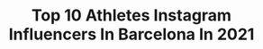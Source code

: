 ---
title: Top 10 Athletes Instagram Influencers In Barcelona In 2021
description: >-
  Find top athletes Instagram influencers in Barcelona in 2021. Most popular hashtags: #athlete #training #motivation #workout.
platform: Instagram
hits: 24
text_top: Identify the most popular Instagram profiles on inBeat.
text_bottom: Our platform aggregates 24 Instagram influencers like this in Barcelona, Spain for you to connect with.
profiles:
  - username: "yulimarrojas45"
    fullname: >-
      Yulimar Rojas🌈
    bio: >-
      💠 Athletics Venezuela 🇻🇪 💠 FC Barcelona Athlete 🤝 💠 Olympic Games Río 2016 🥈 💠 World Champion 🥇🥇🥇🥇 ▪️NIKE 👖👚👟 ▪️ @teamrojas45
    location: "Spain"
    followers: 260946
    engagement: 697
    commentsToLikes: 0.031821
    id: ck5hndjprnlif0i11b048mo1o
    verified: true
    hashtags: "#diamondleague, #nikezoomx, #nikerunning, #herculisebs"
  - username: "miguelzone"
    fullname: >-
      Miguel Domingo
    bio: >-
      Calisthenic Athlete 1.75 m - 73 kg BCN - Spain 🇪🇸 Planes de entrenamiento - Workout Plannning
    location: "Spain"
    followers: 5732
    engagement: 1859
    commentsToLikes: 0.055927
    id: ck5zyx997aov90i14zfpa4q4j
    verified: false
    hashtags: "#calisthenics, #traino, #planche, #motivation"
  - username: "heldernunes78"
    fullname: >-
      Helder Pereira Nunes
    bio: >-
      Red Bull Athlete💥 Fútbol Club Barcelona 🏒7️⃣8️⃣ Seleção Nacional 🏒 contacto: 📩
    location: "Spain"
    followers: 41504
    engagement: 763
    commentsToLikes: 0.059097
    id: ck0u95uk995it0i193wk9k2da
    verified: true
    hashtags: "#paibabado, #1ano, #dateasas, #madeforwinners"
  - username: "7sanchezc"
    fullname: >-
      CARMEN SÁNCHEZ SILVA
    bio: >-
      📍Barcelona 🌺 International athlete 🌺 Valencia CA 🌺 Psychology student 🌺 carmen.sanchez.silva90@gmail.com
    location: "Spain"
    followers: 25710
    engagement: 1142
    commentsToLikes: 0.016581
    id: ck15udw6xmoxt0i199z5ord3t
    verified: false
    hashtags: "#photography, #fitlife, #runninggirl, #running"
  - username: "tgarciafoto"
    fullname: >-
      Toño García
    bio: >-
      ⚡️ Ｐｈｏｔｏｇｒａｐｈｙ 🛹 Ｓｋａｔｅｂｏａｒｄｉｎｇ 🌴 Ｂａｒｃｅｌｏｎａ
    location: "Spain"
    followers: 17033
    engagement: 515
    commentsToLikes: 0.005572
    id: ck15tuo2ajzn10i19dhqcui1z
    verified: false
    hashtags: "#nikepro, #fitness, #nike, #training"
  - username: "sgd_2"
    fullname: >-
      Sergiño Dest
    bio: >-
      Player of FC Barcelona / US National Team / Nike Athlete
    location: "Spain"
    followers: 1026903
    engagement: 1804
    commentsToLikes: 0.016009
    id: ck0ueb240l20u0i19g5siwby6
    verified: true
    hashtags: "#sd28, #sd2, #believe2achieve, #fifa21"
  - username: "thomas_heurtel"
    fullname: >-
      Thomas Heurtel
    bio: >-
      - Professional Basketball Player of FC Barcelona and French National Team 🇫🇷 - Adidas Athlete
    location: "Spain"
    followers: 34000
    engagement: 1324
    commentsToLikes: 0.011629
    id: ck6u4d5dl31zf0j71vokjde7w
    verified: true
    hashtags: "#undiamenys, #th13, #for, #tranquilidadgente"
  - username: "mikebodegas"
    fullname: >-
      Michael Alexandre Bodegas
    bio: >-
      🤹🏾‍♂️ 𝙰𝚚𝚞𝚊𝚝𝚒𝚌 𝙴𝚗𝚝𝚎𝚛𝚝𝚊𝚒𝚗𝚎𝚛 🏆 𝚆𝚘𝚛𝚕𝚍 𝙲𝚑𝚊𝚖𝚙𝚒𝚘𝚗 & 𝙾𝚕𝚢𝚖𝚙𝚒𝚌 𝙼𝚎𝚍𝚊𝚕𝚒𝚜𝚝 👶🏽 𝙵𝚊𝚝𝚑𝚎𝚛 𝚘𝚏 𝙼𝚊𝚝𝚑𝚒𝚜 📍 𝙻𝚒𝚟𝚒𝚗𝚐 & 𝚙𝚕𝚊𝚢𝚒𝚗𝚐 𝚒𝚗 𝙱𝚊𝚛𝚌𝚎𝚕𝚘𝚗𝚊 🧬 𝙼𝚊𝚍𝚎 𝚒𝚗 𝙼𝚊𝚛𝚜𝚎𝚒𝚕𝚕𝚎
    location: "Spain"
    followers: 21252
    engagement: 640
    commentsToLikes: 0.011068
    id: ck6twls38sqrl0j71i6q4dv4n
    verified: true
    hashtags: "#sportpsychology, #budapest2020, #workout, #training"
  - username: "anaatuse"
    fullname: >-
      Ana Turull
    bio: >-
      💪🏻 Adidas | Barebells Athlete 🗺 World Traveler 📩 anatuse92@gmail.com 📍 Barcelona
    location: "Spain"
    followers: 14030
    engagement: 847
    commentsToLikes: 0.030945
    id: ck8t99bvlnadn0j7840x51c3n
    verified: false
    hashtags: "#forumsport, #adidas, #tenerife, #terrex"
  - username: "adriwp90"
    fullname: >-
      Adrià Delgado Baches
    bio: >-
      - Waterpolo player in C.N.Barcelona 🤽🏻‍♂️🔵⚪️ - Olympic in Rio 2016 🇧🇷 - Spanish national team 🇪🇸🥈E.C. Budapest 2020 - Athlete sponsored by @usanainc
    location: "Spain"
    followers: 5173
    engagement: 996
    commentsToLikes: 0.030482
    id: ck5q8yn4c8kfr0i116zu2syga
    verified: false
    hashtags: "#waterpolo, #spain, #cnb, #rcde"
---